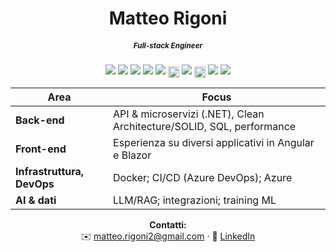 <div align="center">

# Matteo Rigoni
<h5><sub><em>Full-stack Engineer</em></sub></h5>

<p>
  <img src="https://img.shields.io/badge/.NET-512BD4?style=flat&logo=dotnet&logoColor=white" />
  <img src="https://img.shields.io/badge/Blazor-512BD4?style=flat&logo=blazor&logoColor=white" />
  <img src="https://img.shields.io/badge/SQL%20Server-CC2927?style=flat&logo=microsoftsqlserver&logoColor=white" />
  <img src="https://img.shields.io/badge/OpenAI-000000?style=flat&logo=openai&logoColor=white" />
  <img src="https://img.shields.io/badge/Angular-DD0031?style=flat&logo=angular&logoColor=white" />

  <!-- Azure & ADO: icona esterna + badge (senza logo) -->
  <img alt="Azure" src="https://api.iconify.design/simple-icons:microsoftazure.svg?color=%230078D4" height="18" style="vertical-align:middle" />
  <img src="https://img.shields.io/badge/Azure-0078D4?style=flat&logoColor=white" />

  <img alt="Azure DevOps" src="https://api.iconify.design/simple-icons:azuredevops.svg?color=%230078D7" height="18" style="vertical-align:middle" />
  <img src="https://img.shields.io/badge/Azure%20DevOps-0078D7?style=flat&logoColor=white" />

  <img src="https://img.shields.io/badge/Docker-2496ED?style=flat&logo=docker&logoColor=white" />
</p>

| Area | Focus |
|---|---|
| **Back-end** | API & microservizi (.NET), Clean Architecture/SOLID, SQL, performance |
| **Front-end** | Esperienza su diversi applicativi in Angular e Blazor |
| **Infrastruttura, DevOps** | Docker; CI/CD (Azure DevOps); Azure |
| **AI & dati** | LLM/RAG; integrazioni; training ML |

</div>

<p align="center">
  <strong>Contatti:</strong><br/>
  ✉️ <a href="mailto:matteo.rigoni2@gmail.com">matteo.rigoni2@gmail.com</a> · 🔗 <a href="https://www.linkedin.com/in/matteo-rigoni-63440b114/">LinkedIn</a>
</p>


<!---
MatteoRigoni/MatteoRigoni is a ✨ special ✨ repository because its `README.md` (this file) appears on your GitHub profile.
You can click the Preview link to take a look at your changes.
--->
